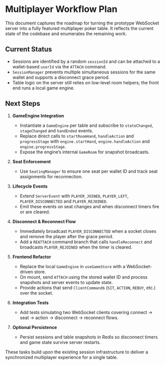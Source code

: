 # Multiplayer Workflow Plan

This document captures the roadmap for turning the prototype WebSocket server into a fully featured multiplayer poker table.
It reflects the current state of the codebase and enumerates the remaining work.

## Current Status

- Sessions are identified by a random `sessionId` and can be attached to a wallet-based `userId` via the `ATTACH` command.
- `SessionManager` prevents multiple simultaneous sessions for the same wallet and supports a disconnect grace period.
- Table logic on the server still relies on low-level room helpers; the front end runs a local game engine.

## Next Steps

1. **GameEngine Integration**
   - Instantiate a `GameEngine` per table and subscribe to `stateChanged`, `stageChanged` and `handEnded` events.
   - Replace direct calls to `startRoomHand`, `handleAction` and `progressStage` with `engine.startHand`, `engine.handleAction` and `engine.progressStage`.
   - Expose the engine’s internal `GameRoom` for snapshot broadcasts.

2. **Seat Enforcement**
   - Use `SeatingManager` to ensure one seat per wallet ID and track seat assignments for reconnection.

3. **Lifecycle Events**
   - Extend `ServerEvent` with `PLAYER_JOINED`, `PLAYER_LEFT`, `PLAYER_DISCONNECTED` and `PLAYER_REJOINED`.
   - Emit these events on seat changes and when disconnect timers fire or are cleared.

4. **Disconnect & Reconnect Flow**
   - Immediately broadcast `PLAYER_DISCONNECTED` when a socket closes and remove the player after the grace period.
   - Add a `REATTACH` command branch that calls `handleReconnect` and broadcasts `PLAYER_REJOINED` when the timer is cleared.

5. **Frontend Refactor**
   - Replace the local `GameEngine` in `useGameStore` with a WebSocket-driven store.
   - On mount, send `ATTACH` using the stored wallet ID and process snapshots and server events to update state.
   - Provide actions that send `ClientCommand`s (`SIT`, `ACTION`, `REBUY`, etc.) over the socket.

6. **Integration Tests**
   - Add tests simulating two WebSocket clients covering connect → seat → action → disconnect → reconnect flows.

7. **Optional Persistence**
   - Persist sessions and table snapshots in Redis so disconnect timers and game state survive server restarts.

These tasks build upon the existing session infrastructure to deliver a synchronized multiplayer experience for a single table.

